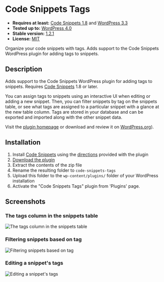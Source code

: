 # Code Snippets Tags

* __Requires at least:__ [Code Snippets 1.8][code-snippets-github] and [WordPress 3.3](http://wordpress.org/download/)
* __Tested up to:__ [WordPress 4.0](http://wordpress.org/download/)
* __Stable version:__ [1.2.1](http://downloads.wordpress.org/plugin/code-snippets-tags.latest-stable.zip)
* __License:__ [MIT](http://opensource.org/licenses/MIT)

Organize your code snippets with tags. Adds support to the Code Snippets WordPress plugin for adding tags to snippets.

## Description

Adds support to the Code Snippets WordPress plugin for adding tags to snippets. Requires [Code Snippets][code-snippets-github] 1.8 or later.

You can assign tags to snippets using an interactive UI when editing or adding a new snippet. Then, you can filter snippets by tag on the snippets table, or see what tags are assigned to a particular snippet with a glance at the new table column. Tags are stored in your database and can be exported and imported along with the other snippet data.

Visit the [plugin homepage](http://code-snippets.bungeshea.com/plugins/tags/) or download and review it on [WordPress.org](http://wordpress.org/plugins/code-snippets-tags)).

## Installation

1. Install [Code Snippets][code-snippets-github] using the [directions](https://github.com/bungeshea/code-snippets#installation) provided with the plugin
1. [Download the plugin](https://github.com/bungeshea/code-snippets-tags/archive/master.zip)
1. Extract the contents of the zip file
1. Rename the resulting folder to `code-snippets-tags`
1. Upload this folder to the `wp-content/plugins/` folder of your WordPress installation
1. Activate the "Code Snippets Tags" plugin from 'Plugins' page.

## Screenshots

### The tags column in the snippets table
![The tags column in the snippets table](screenshot-1.jpg "The tags column in the snippets table")

### Filtering snippets based on tag
![Filtering snippets based on tag](screenshot-2.jpg "Filtering snippets based on tag")

### Editing a snippet's tags
![Editing a snippet's tags](screenshot-3.jpg "Editing a snippet's tags")

  [code-snippets-github]: https://github.com/bungeshea/code-snippets
